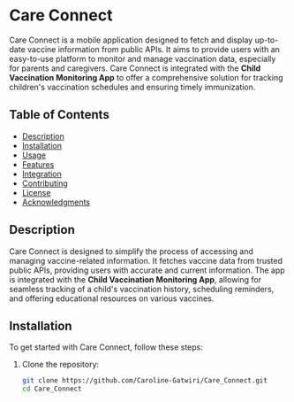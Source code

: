 # Care Connect

Care Connect is a mobile application designed to fetch and display up-to-date vaccine information from public APIs. It aims to provide users with an easy-to-use platform to monitor and manage vaccination data, especially for parents and caregivers. Care Connect is integrated with the **Child Vaccination Monitoring App** to offer a comprehensive solution for tracking children's vaccination schedules and ensuring timely immunization.

## Table of Contents

- [Description](#description)
- [Installation](#installation)
- [Usage](#usage)
- [Features](#features)
- [Integration](#integration)
- [Contributing](#contributing)
- [License](#license)
- [Acknowledgments](#acknowledgments)

## Description

Care Connect is designed to simplify the process of accessing and managing vaccine-related information. It fetches vaccine data from trusted public APIs, providing users with accurate and current information. The app is integrated with the **Child Vaccination Monitoring App**, allowing for seamless tracking of a child's vaccination history, scheduling reminders, and offering educational resources on various vaccines.

## Installation

To get started with Care Connect, follow these steps:

1. Clone the repository:
   ```bash
   git clone https://github.com/Caroline-Gatwiri/Care_Connect.git
   cd Care_Connect

